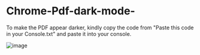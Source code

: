# Chrome-Pdf-dark-mode-

To make the PDF appear darker, kindly copy the code from "Paste this code in your Console.txt" and paste it into your console.

![image](https://user-images.githubusercontent.com/56159302/221093424-5cb41f42-34f5-46b9-9949-b864407e6954.png)

